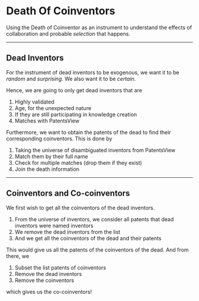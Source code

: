 # Death Of Coinventors

Using the Death of Coinventor as an instrument to understand the effects of collaboration and probable *selection* that happens.

--------------------

## Dead Inventors
For the instrument of dead inventors to be exogenous, we want it to be *random* and *surprising*. We also want it to be *certain*.

Hence, we are going to only get dead inventors that are
1. Highly validated
2. Age, for the unexpected nature
3. If they are still participating in knowledge creation
4. Matches with PatentsView

Furthermore, we want to obtain the patents of the dead to find their corresponding coinventors. This is done by 
1. Taking the universe of disambiguated inventors from PatentsView
2. Match them by their full name
3. Check for multiple matches (drop them if they exist)
4. Join the death information

---------------------

## Coinventors and Co-coinventors

We first wish to get all the coinventors of the dead inventors. 

1. From the universe of inventors, we consider all patents that dead inventors were named inventors
2. We remove the dead inventors from the list
3. And we get all the coinventors of the dead and their patents

This would give us all the patents of the coinventors of the dead. And from there, we
1. Subset the list patents of coinventors
2. Remove the dead inventors
3. Remove the coinventors

which gives us the co-coinventors!